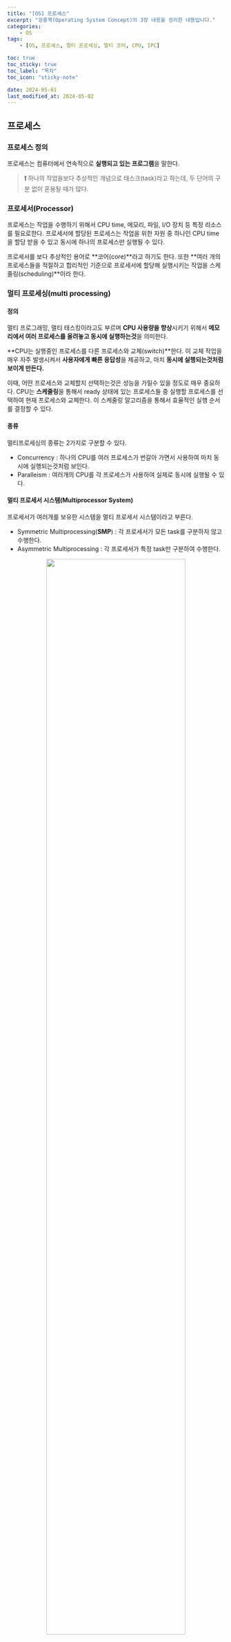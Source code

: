 ```yaml
---
title: "[OS] 프로세스"
excerpt: "공룡책(Operating System Concept)의 3장 내용을 정리한 내용입니다."
categories:
    - OS
tags:
    - [OS, 프로세스, 멀티 프로세싱, 멀티 코어, CPU, IPC]

toc: true
toc_sticky: true
toc_label: "목차"
toc_icon: "sticky-note"

date: 2024-05-01
last_modified_at: 2024-05-02
---
```


## 프로세스

### 프로세스 정의

프로세스는 컴퓨터에서 연속적으로 **실행되고 있는 프로그램**을 말한다. 

> **❗️** 하나의 작업을보다 추상적인 개념으로 태스크(task)라고 하는데, 두 단어의 구분 없이 혼용될 때가 많다.

### 프로세서(Processor)

프로세스는 작업을 수행하기 위해서 CPU time, 메모리, 파일, I/O 장치 등 특정 리소스를 필요로한다. 
프로세서에 할당된 프로세스는 작업을 위한 자원 중 하나인 CPU time을 할당 받을 수 있고 동시에 하나의 프로세스만 실행될 수 있다.

프로세서를 보다 추상적인 용어로 **코어(core)**라고 하기도 한다. 또한 **여러 개의 프로세스들을 적절하고 합리적인 기준으로 프로세서에 할당해 실행시키는 작업을 스케줄링(scheduling)**이라 한다.

### 멀티 프로세싱(multi processing)

#### 정의
멀티 프로그래밍, 멀티 태스킹이라고도 부르며 **CPU 사용량을 향상**시키기 위해서 **메모리에서 여러 프로세스를 올려놓고 동시에 실행하는것**을 의미한다.

**CPU는 실행중인 프로세스를 다른 프로세스와 교체(switch)**한다. 이 교체 작업을 매우 자주 발생시켜서 **사용자에게 빠른 응답성**을 제공하고, 마치 **동시에 실행되는것처럼 보이게 만든다.**

이때, 어떤 프로세스와 교체할지 선택하는것은 성능을 가릴수 있을 정도로 매우 중요하다. CPU는 **스케줄링**을 통해서 ready 상태에 있는 프로세스들 중 실행할 프로세스를 선택하여 현재 프로세스와 교체한다.
이 스케줄링 알고리즘을 통해서 효율적인 실행 순서를 결정할 수 있다.

#### 종류

멀티프로세싱의 종류는 2가지로 구분할 수 있다.

- Concurrency : 하나의 CPU를 여러 프로세스가 번갈아 가면서 사용하여 마치 동시에 실행되는것처럼 보인다. 
- Paralleism : 여러개의 CPU를 각 프로세스가 사용하여 실제로 동시에 실행될 수 있다.

#### 멀티 프로세서 시스템(Multiprocessor System)

프로세서가 여러개를 보유한 시스템을 멀티 프로세서 시스템이라고 부른다. 

- Symmetric Multiprocessing(**SMP**) : 각 프로세서가 모든 task를 구분하지 않고 수행한다.
- Asymmetric Multiprocessing : 각 프로세서가 특정 task만 구분하여 수행한다.

<div style="text-align: center;">
    <img src = "/image/posts/os/process/SMP.png" width = "80%">
</div>

### 멀티코어 프로그래밍(multicore programming)

멀티 프로세싱 개념을 포괄하여, 프로세스를 사용하느냐 스레드를 사용하느냐 아니면 또다른 무언가를 사용하느냐, 그리고 코드만 번갈아가며 실행시키거나 실제로 동시에 실행시키거나 하는 개념을 모두 아울러 멀티코어 프로그래밍이라고 한다.

#### 멀티코어 시스템(Multicore System)

멀티 코어 시스템의 코어는 하나의 프로세서에 여러개의 코어가 들어있다. 따라서 프로세서가 더 효율적인 통신을 할 수 있게 된다.

<div style="text-align: center;">
    <img src = "/image/posts/os/process/dualCore.jpeg" width = "50%">
</div>

각 CPU core에는 L1 캐시가 있고, 프로세서에는 L2 캐시가 있다. 각 코어는 프로세서의 일부 데이터를 L1 캐시에 저장하여 메인 메모리에 접근하지 않고 빠르게 데이터를 조회한다.
L1 캐시가 적중하지 않았다면, 프로세서에 존재하는 L2 캐시에서 찾는다. L2 캐시는 프로세서의 코어들끼리 공유가 가능하다. L2 캐시도 적중되지 않았다면, 메인 메모리에서 데이터를 찾는다. 

## 프로세스의 메모리상 구조

하나의 프로세스는 크게 **텍스트(코드), 데이터, 스택 ,힙 공간**으로 나눌 수 있다. 프로세스 자체가 다른 개체를 위한 실행 환경으로 동작할 수 있다. 그 예시로 Java 프로그램이 JVM에서 실행된다. 

<div style="text-align: center;">
    <img src = "/image/posts/os/process/process_memory.png" width = "50%">
</div>

### 프로세스 메모리 영역 4가지

- 텍스트(코드) : 프로그램의 실행 가능한 코드를 저장하는 영역이다.
- 데이터 : 전역 변수가 존재하는 영역이다.
- 스택 : 함수를 호출 스택, 지역 변수나 메소드 매개변수 등이 저장되는 영역이다.
- 힙 : 동적으로 메모리를 할당할 때 사용하는 영역이다.

스택은 위에서 주소값이 감소하는 방향으로, 힙은 주소값이 상승하는 방향으로 사용하는 것처럼 묘사되어있다. 이때 서로가 메모리 영역을 침범하면 StackOverflow, Heap OutOfMemory가 발생하게 된다.

## 프로세스 상태 변화

<div style="text-align: center;">
    <img src = "/image/posts/os/process/state.png" width = "80%">
</div>

위 그림은 프로세스가 가질 수 있는 상태와 그 변화를 FSM으로 나타낸 것이다. 프로세스의 상태는 다음과 같다.

### 프로세스 상태

- new : 방금 막 탄생하여 생성 중인 프로세스이다. 생성되자마자 바로 동작하는것은 아니고 운영체제에게 승인을 받아야 한다.
- ready : 프로세서에 할당은 되지 않아서 할당을 기다리는 중이다.
- running : 프로세서에 할당되어 내용이 실행되는 중이다.
- waiting : 프로세서에 할당되었으나 I/O 또는 인터럽트 처리중이라 끝나기를 기다리는 중이다.
- terminated : 실행이 종료되었다.

## 프로세스 제어 블록(PCB , Process Cotrol Block)

메모리에 올라가 있는 프로세스들은 프로세스 제어 블록 단위로 관리된다. 

PCB에는 코드의 어디를 실행 중인지를 가리키고 있는 **프로그램 카운터(program counter)**와, **프로세스의 상태 정보**, 각종 레지스터 등 **프로세스가 실행되는데 필요한 정보**들이 있다.

<div style="text-align: center;">
    <img src = "/image/posts/os/process/pcb.png" width = "30%">
</div>

- 프로그램 카운터 : 프로세스가 다음에 실행할 명령어의 주소를 가리킨다.
- CPU 레지스터 : 프로세스가 다시 스케줄 될 때 올바르게 실행하기 위한 필요한 정보를 가지고 있다.

운영체제는 프로세스의 추가, 제거가 용이한 **LinkedList 형태의 Process Table에 PCB를 저장한다.** PCB는 프로세스 정보를 포함하기 때문에 일반 사용자는 접근할 수 없는 보호된 메모리 영역에 존재한다.

### 프로세스 스케줄링 과정

프로세스를 실행하기 위한 스케줄링을 표현한 그림이다.

<div style="text-align: center;">
    <img src = "/image/posts/os/process/schedule.png" width = "80%">
</div>

각각의 큐는 대체로 연결 리스트 형태로 저장되며, 큐의 특성상 먼저 들어온 순서대로 프로세스를 할당하게 된다. ready 큐는 스케줄링 알고리즘에 따라서 큐에서 나갈 프로세스를 선택한다.

## 문맥 교환(context switch)

하나의 코어에 **원래 있던 프로세스를 덜어내고 다른 프로세스를 할당할 때, 덜어내는 프로세스의 상태를 보존하고, 할당하는 프로세스의 상태를 복구하는 과정**이다.

인터럽트, 시스템 콜 호출, CPU time out 등 다양한 원인으로 context switch가 발생한다.

<div style="text-align: center;">
    <img src = "/image/posts/os/process/context_switch.png" width = "80%">
</div>

CPU의 현재 상태를 PCB에 저장하는 작업(state save)을 수행하고 나중에 연산을 재개하기 위하여 상태 복구 작업(state restore)을 수행한다.

### time out 발생
CPU time out은 현재 실행중인 프로세스가 할당된 CPU 시간을 모두 사용한 경우 발생한다.

- 현재 실행중인 프로세스의 정보를 PCB 형태로 저장한다.
- ready 큐에서 스케줄링 알고리즘을 통해서 준비 상태의 프로세스 정보(PCB)를 가져온다.
- PCB를 통해서 실행할 프로세스를 복구하고 실행을 재개한다.

### 인터럽트, 시스템 콜 발생
- 인터럽트, 시스템 콜 발생시, 현재 실행중인 프로세스를 중단하고 PCB로 저장한다.
	- 인터럽트 서비스 루틴을 수행하고 기존 프로세스를 원상태로 복구하기 위해서 문맥 교환이 발생한다. 
	- user mode에서 kernel 모드로 전환 시 원래 user mode 상태로 복귀하기 위해서 문맥 교환이 발생한다.
- 인터럽스 서비스 루틴과 시스템 콜이 완료될 때 까지, 프로세스는 wait 상태로 대기한다. 
- 작업이 완료되면, PCB를 ready 큐에 넣어서 다음 실행을 기다린다.

### 순수한 오버헤드

context switch가 발생하는 시점에는 어떤 프로세스도 실행되지 않기 때문에, 이 과정은 순수한 오버헤드가 발생한다.

또한 프로세스가 교체되기 때문에 캐시 적중률이 떨어지게 된다.

## 프로세스 생성과 종료

운영체제는 프로세스 생성과 종료와 관련된 메커니즘을 제공해야 한다. 

### 프로세스 생성(fork)

프로세스가 자신을 복제하여 자식 프로세스를 생성할 수 있으며, 이 부모-자식 관계로 프로세스들의 계층 구조를 표현할 수 있다.

<div style="text-align: center;">
    <img src = "/image/posts/os/process/hierical.png" width = "80%">
</div>

각각의 프로세스는 유니크한 값인 pid(process id)를 가진다.

Linux의 경우 모든 프로세스의 최상위 프로세스로 pid=1인 systemd가 존재한다.

#### 주소 공간 사용

프로세스는 운영체제로부터 별도의 자원을 받거나, 부모 프로세스의 것을 나눠서 쓰도록 제한될 수 있다. 

부모 프로세스는 자원의 일부분만을 사용하도록 제한하여 자식 프로세스들을 많이 생성하여 시스템을 과부하 상태로 만드는 프로세스를 방지할 수 있다.

#### 실행 흐름

프로세스가 자식 프로세스를 생성한 후, 둘이 병렬로 실행되거나 자식 프로세스의 종료를 기다릴 수 있다.

pid를 통해서 자식과 부모를 구분하여 서로 다른 실행 흐름을 갖도록 만들 수 있다.
fork 연산의 반환값은 생성된 자식 프로세스에게는 0을 반환한다. 반면, 부모 프로세스에게 반환값은 0 이 아닌 다른 양의 정수를 반환한다.

### 프로세스 종료(wait)

<div style="text-align: center;">
    <img src = "/image/posts/os/process/fork.png" width = "80%">
</div>

### 예시

자식 프로세스를 만드는 것과 관련된 Linux의 시스템 콜 함수로는 fork, exec, wait, exit 등이 있다.

```cpp
#include <sys/types.h>
#include <stdio.h>
#include <unistd.h>

int main()
{
	pid_t pid;
	/* fork a child process */
	pid = fork();
	
	if (pid < 0) { /* error occurred */
		fprintf(stderr, "Fork Failed");
		return 1;
	}
	else if (pid == 0) { /* child process */
		execlp("/bin/ls","ls",NULL);
	}
	else { /* parent process */
		/* parent will wait for the child to complete */
		pid_t child_pid;
		int status;
		
		child_pid = wait(&status);
		printf("Child Complete");
	}
	
	return 0;
}
```

- fork() : 자신을 그대로 복사하여 자신과 같은 내용의 자식 프로세스를 생성하여 그 pid를 리턴한다. 생성에 실패하면 -1을 리턴한다. 
	- 생성에 성공하면 부모와 자식 프로세스가 동일한 코드를 실행하게 된다.
	- fork 시스템 콜이 부모 프로세스는 자신의 pid를, 자식 프로세스는 0을 리턴하기 때문에 서로 다른 코드를 실행하도록 분기문을 이용할 수 있다.

- 좀비 프로세스 : 자식 프로세스가 종료되었지만 부모 프로세스가 아직 wait()을 호출하지 않은 상태이다.
    - 부모가 wait()을 호출하게 되면 좀비 프로세스의 프로세스 식별자와 프로세스 테이블의 해당 항목이 운영체제에게 반환된다.

- 고아 프로세스 : 부모가 wait을 호출하는 대신 종료된 경우 자식 프로세스는 고아 프로세스가 된다.

## 프로세스 간 통신(IPC, InterProcess Communication)

### 프로세스의 독립성과 협력

프로세스가 시스템에서 실행 중인 **다른 프로세스들과 데이터를 공유하지 않는다면 독립적**이라고 부른다.

그렇지 않은 경우는 **협력적**이라고 부른다.

프로세스 협력을 허용하는 데에는 다음과 같은 이유가 있다.

- 정보 공유
- 계산 가속화
- 모듈성

### 프로세스간 통신 방법

프로세스간 협력을 위하여 프로세스 간 **통신 기법**이 필요하다. 이에 크게 **공유 메모리(Shared Memory)**와 **메시지 전달(Message Passing)** 이렇게 2가지 방법이 존재한다.

<div style="text-align: center;">
    <img src = "/image/posts/os/process/communication_model.png" width = "80%">
</div>

### 공유 메모리 시스템

공유 메모리는 메모리의 일부 지역을 공유하면서 프로세스 간 통신을 진행한다. 

생산자는 버퍼에 아이템을 채우고, 소비자는 버퍼를 비우는 **생산자-소비자 모델(producer-consumer model)**이 있다.

공유할 적당한 메모리 영역을 할당하고 접근을 위한 추가적인 코드 작성과 관리가 필요하다는 단점이 존재한다.

공유 버퍼는 다음과 같이 구현할 수 있다.

```c
#define BUFFER_SIZE 10

typedef struct {
	...
} item;

item buffer[BUFFER_SIZE]

int in = 0; //producer가 버퍼에 데이터를 넣는 인덱스
int out = 0; //consumer가 버퍼에서 데이터를 소비할 위치의 인덱스
```

생산자와 소비자는 다음과 같이 구현할 수 있다.

배열을 circular하게 사용하여 메모리를 효율적으로 사용한다.

```c
// producer
item next_produced;

while(true) {
	while(((in + 1) % BUFFER_SIZE) == out); //현재 버퍼가 가득차 있는 상태이다.

	buffer[in] = next_produced; // 데이터를 버퍼에 넣고
	in = (in + 1) % BUFFER_SIZE; // 다음 인덱스로 이동한다.
}
```

```c
// comsumer
item next_comsumed;

while(true) {
	while(in == out); // 소비할 데이터가 없는 상태이다.

	next_comsumed = buffer[out]; // 데이터를 복사하고
	out = (out + 1) % BUFFER_SIZE; // 다음 인덱스로 이동한다.
}
```

#### POSIX(Portable Operating System Interface for Unix)

유닉스에 사용하는 공유 메모리 방식이다. 

**memory-mapped files**을 통해서 공유 메모리를 만들고 접근한다.

관련된 시스템 콜은 다음과 같다.

- fd = shm_open() : 공유 메모리 객체를 생성한다.
- ftruncate(fd,4096) : 공유 메모리의 크기를 결정한다.
- ptr = mmap(fd) : memory-mapped file을 생성한다.
- shm_unlink() : 공유 메모리 공간을 파괴한다.

### 메시지 전달 시스템

메시지 전달 시스템은 공유 메모리 방식과는 달리, 운영체제의 **send, receive** 시스템 콜을 사용하기 때문에 추가 구현이 필요가 없다.

하지만, 송신자가 수신자를 지정할때 프로세스를 직접 지정하는것은 하드 코딩에 가까워 유지보수가 어렵다. 

이를 대체하기 위해서 운영 체제는 메일박스, 포트 개념을 도입하였다.

```c
message next_produced;

while(true) {
	send(next_produced);
}
```

```c
message next_consumed;

while(true) {
	receive(next_consumed);
}
```
두 프로세스를 연결하는 다양한 방법이 있다.

- direct / indirect : 프로세스가 서로에게 바로 메시지를 전달하는지, 메일 박스나 중간 매개체를 이용한 방식인지 구분할 수 있다. 
	- 직접 통신 방식은 프로세스가 직접 다른 프로세스에게 메시지를 전달한다.
		- Link를 자동으로 맺어 두 프로세스만 사용할 수 있다.
		- 여러 프로세스가 통신하기 위해 Link가 많이 생길 수 있다.
		
	- 간접 통신 방식은 **mailbox**나 **port**를 통해서 통신한다. **send(A,message), receive(A,message)** 등 메일 박스 이름을 명시하는 시스템 콜을 이용한다.
		- mailbox를 공유하여 여러 프로세스가 통신에 참여할 수 있다.
		- Link도 통신에 참여한 프로세스 수 만큼 생성된다.
		- create mailbox, delete mailbox 등 추가 시스템 콜이 필요하다.

- synchronous / asynchronous : 메시지 전달이 동기 방식인지 비동기 방식인지 구분할 수 있다. 
- automatic / explicit : 자동으로 버퍼링이 되는지 명시적으로 버퍼링이 필요한지 구분할 수 있다.

#### Pipes 

Unix에서 사용하는 메시지 전달 시스템이다.

다음과 같은 기준으로 Pipe의 종류를 구분할 수 있다.

- 단방향 / 양방향 : 프로세스가 서로의 데이터를 전달할 수 있는지 여부에 따라서 구분한다.
- half / full duplex : 프로세스가 데이터를 전달할 때 동시에 전달할 수 있는지 여부에 따라서 구분한다.
- ordinary / named : 부모-자식만 통신이 가능한지, 다른 모든 프로세스와 통신할 수 있는지에 따라서 구분할 수 있다.
- over a network : 네트워크를 필요로하는 통신인지에 따라서 구분할 수 있다.

#### socket

소켓도 메시지 전달 시스템에 포함된다.

소켓은 클라이언트-서버 시스템에서 통신을 위한 endpoint를 표현하는 방법이다.

socket은 ip 주소와 port 번호로 구분한다.

<div style="text-align: center;">
    <img src = "/image/posts/os/process/socket.png" width = "50%">
</div>